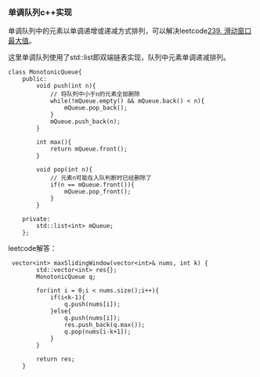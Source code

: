 ### 单调队列c++实现

单调队列中的元素以单调递增或递减方式排列，可以解决leetcode[239. 滑动窗口最大值](https://leetcode-cn.com/problems/sliding-window-maximum/)。

这里单调队列使用了std::list即双端链表实现，队列中元素单调递减排列。

```
class MonotonicQueue{
    public:
        void push(int n){
            // 将队列中小于n的元素全部删除
            while(!mQueue.empty() && mQueue.back() < n){
                mQueue.pop_back();
            }
            mQueue.push_back(n);
        }
        
        int max(){
            return mQueue.front();
        }
        
        void pop(int n){
            // 元素n可能在入队判断时已经删除了
            if(n == mQueue.front()){
                mQueue.pop_front();
            }
        }

    private:
        std::list<int> mQueue;
    };
```

leetcode解答：

```
 vector<int> maxSlidingWindow(vector<int>& nums, int k) {
        std::vector<int> res{};
        MonotonicQueue q;
        
        for(int i = 0;i < nums.size();i++){
            if(i<k-1){
                q.push(nums[i]);
            }else{
                q.push(nums[i]);
                res.push_back(q.max());
                q.pop(nums[i-k+1]);
            }
        }
        
        return res;
    }
```